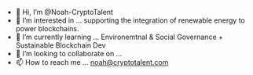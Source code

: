 - 👋 Hi, I’m @Noah-CryptoTalent
- 👀 I’m interested in ... supporting the integration of renewable energy to power blockchains.
- 🌱 I’m currently learning ... Environemtnal & Social Governance + Sustainable Blockchain Dev
- 💞️ I’m looking to collaborate on ... 
- 📫 How to reach me ... noah@cryptotalent.com 

<!---
Noah-CryptoTalent/Noah-CryptoTalent is a ✨ special ✨ repository because its `README.md` (this file) appears on your GitHub profile.
You can click the Preview link to take a look at your changes.
--->

